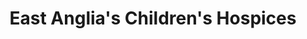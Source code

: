 ---
title: "East Anglia's Children's Hospices"
url: /colchester/east-anglias-childrens-hospices/
shop: charity
---